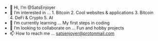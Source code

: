 - 👋 Hi, I’m @SatsEnjoyer
- 👀 I’m interested in ... 1. Bitcoin 2. Cool websites & applications 3. Bitcoin 4. DeFi & Crypto 5. AI
- 🌱 I’m currently learning ... My first steps in coding
- 💞️ I’m looking to collaborate on ... Fun and hobby projects
- 📫 How to reach me ... satsenjoyer@protonmail.com

<!---
SatsEnjoyer/SatsEnjoyer is a ✨ special ✨ repository because its `README.md` (this file) appears on your GitHub profile.
You can click the Preview link to take a look at your changes.
--->

